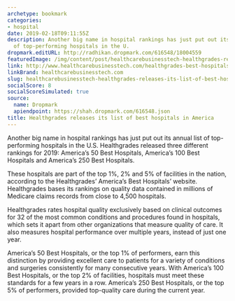```yaml
---
archetype: bookmark
categories:
- hospital
date: 2019-02-18T09:11:55Z
description: Another big name in hospital rankings has just put out its annual list
  of top-performing hospitals in the U.
dropmark.editURL: http://radhikan.dropmark.com/616548/18004559
featuredImage: /img/content/post/healthcarebusinesstech-healthgrades-releases-its-list-of-best-hospitals-in-america.jpg
link: http://www.healthcarebusinesstech.com/healthgrades-best-hospitals/
linkBrand: healthcarebusinesstech.com
slug: healthcarebusinesstech-healthgrades-releases-its-list-of-best-hospitals-in-america
socialScore: 8
socialScoreSimulated: true
source:
  name: Dropmark
  apiendpoint: https://shah.dropmark.com/616548.json
title: Healthgrades releases its list of best hospitals in America
---
```

Another big name in hospital rankings has just put out its annual list of top-performing hospitals in the U.S. Healthgrades released three different rankings for 2019: America’s 50 Best Hospitals, America’s 100 Best Hospitals and America’s 250 Best Hospitals. 

These hospitals are part of the top 1%, 2% and 5% of facilities in the nation, according to the Healthgrades’ America’s Best Hospitals’ website. Healthgrades bases its rankings on quality data contained in millions of Medicare claims records from close to 4,500 hospitals.

Healthgrades rates hospital quality exclusively based on clinical outcomes for 32 of the most common conditions and procedures found in hospitals, which sets it apart from other organizations that measure quality of care. It also measures hospital performance over multiple years, instead of just one year.

America’s 50 Best Hospitals, or the top 1% of performers, earn this distinction by providing excellent care to patients for a variety of conditions and surgeries consistently for many consecutive years. With America’s 100 Best Hospitals, or the top 2% of facilities, hospitals must meet these standards for a few years in a row. America’s 250 Best Hospitals, or the top 5% of performers, provided top-quality care during the current year.